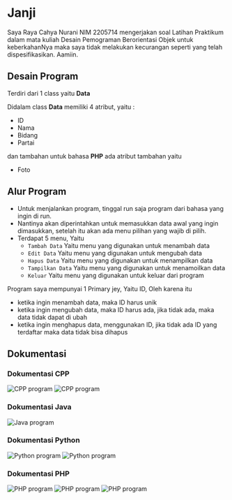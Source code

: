 # Janji
Saya Raya Cahya Nurani NIM 2205714 mengerjakan soal Latihan Praktikum dalam mata kuliah Desain Pemograman Berorientasi Objek untuk keberkahanNya maka saya tidak melakukan kecurangan seperti yang telah dispesifikasikan. Aamiin.

## Desain Program

Terdiri dari 1 class yaitu **Data**

Didalam class **Data** memiliki 4 atribut, yaitu :
* ID
* Nama
* Bidang
* Partai

dan tambahan untuk bahasa **PHP** ada atribut tambahan yaitu
* Foto

## Alur Program
- Untuk menjalankan program, tinggal run saja program dari bahasa yang ingin di run.
- Nantinya akan diperintahkan untuk memasukkan data awal yang ingin dimasukkan, setelah itu akan ada menu pilihan yang wajib di pilih.
- Terdapat 5 menu, Yaitu
  * `Tambah Data` Yaitu menu yang digunakan untuk menambah data
  * `Edit Data` Yaitu menu yang digunakan untuk mengubah data
  * `Hapus Data` Yaitu menu yang digunakan untuk menampilkan data
  * `Tampilkan Data` Yaitu menu yang digunakan untuk menamoilkan data
  * `Keluar` Yaitu menu yang digunakan untuk keluar dari program

Program saya mempunyai 1 Primary jey, Yaitu ID, Oleh karena itu
* ketika ingin menambah data, maka ID harus unik
* ketika ingin mengubah data, maka ID harus ada, jika tidak ada, maka data tidak dapat di ubah
* ketika ingin menghapus data, menggunakan ID, jika tidak ada ID yang terdaftar maka data tidak bisa dihapus

## Dokumentasi

### Dokumentasi CPP
![CPP program](Screenshot2024-02-08005847.png)
![CPP program](Screenshot2024-02-08005859.png)

### Dokumentasi Java
![Java program](Java/ss.png)

### Dokumentasi Python
![Python program](PY/ss.png)
![Python program](PY/ss2.png)

### Dokumentasi PHP
![PHP program](PHP/ss/1.png)
![PHP program](PHP/ss/2.png)
![PHP program](PHP/ss/3.png)
